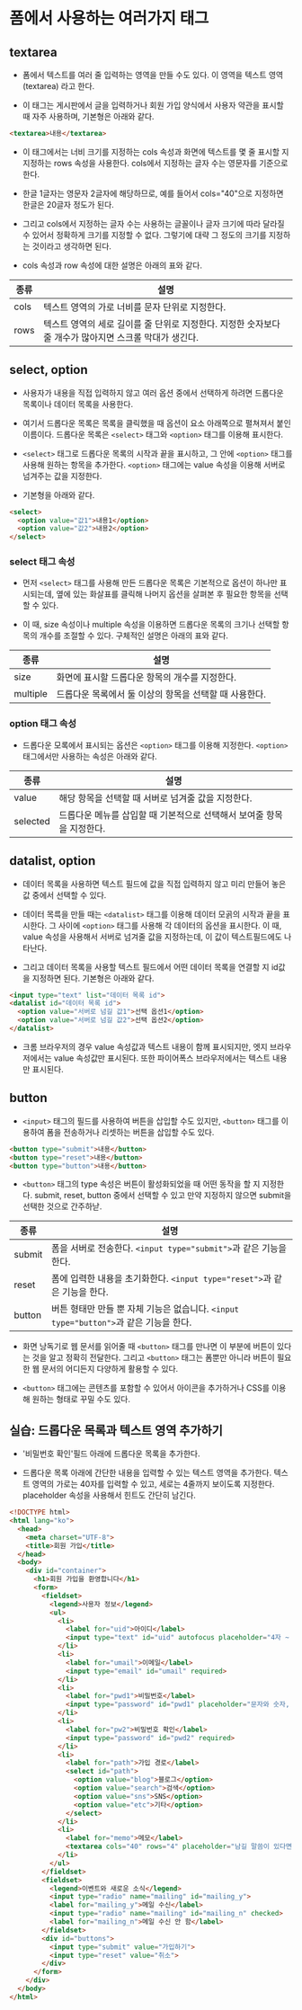 # 폼에서 사용하는 여러가지 태그

## textarea

* 폼에서 텍스트를 여러 줄 입력하는 영역을 만들 수도 있다. 이 영역을 텍스트 영역(textarea) 라고 한다. 

* 이 태그는 게시판에서 글을 입력하거나 회원 가입 양식에서 사용자 약관을 표시할 때 자주 사용하며, 기본형은 아래와 같다.

```html
<textarea>내용</textarea>
```

* 이 태그에서는 너비 크기를 지정하는 cols 속성과 화면에 텍스트를 몇 줄 표시할 지 지정하는 rows 속성을 사용한다. cols에서 지정하는 글자 수는 영문자를 기준으로 한다.

* 한글 1글자는 영문자 2글자에 해당하므로, 예를 들어서 cols="40"으로 지정하면 한글은 20글자 정도가 된다.

* 그리고 cols에서 지정하는 글자 수는 사용하는 글꼴이나 글자 크기에 따라 달라질 수 있어서 정확하게 크기를 지정할 수 없다. 그렇기에 대략 그 정도의 크기를 지정하는 것이라고 생각하면 된다.

* cols 속성과 row 속성에 대한 설명은 아래의 표와 같다.

| 종류 | 설명 |
| ---- | ---- |
| cols | 텍스트 영역의 가로 너비를 문자 단위로 지정한다. |
| rows | 텍스트 영역의 세로 길이를 줄 단위로 지정한다. 지정한 숫자보다 줄 개수가 많아지면 스크롤 막대가 생긴다. |

## select, option

* 사용자가 내용을 직접 입력하지 않고 여러 옵션 중에서 선택하게 하려면 드롭다운 목록이나 데이터 목록을 사용한다.

* 여기서 드롭다운 목록은 목록을 클릭했을 때 옵션이 요소 아래쪽으로 펼쳐져서 붙인 이름이다. 드롭다운 목록은 ```<select>``` 태그와 ```<option>``` 태그를 이용해 표시한다.

* ```<select>``` 태그로 드롭다운 목록의 시작과 끝을 표시하고, 그 안에 ```<option>``` 태그를 사용해 원하는 항목을 추가한다. ```<option>``` 태그에는 value 속성을 이용해 서버로 넘겨주는 값을 지정한다.

* 기본형을 아래와 같다.

```html
<select>
  <option value="값1">내용1</option>
  <option value="값2">내용2</option>
</select>
```

### select 태그 속성

* 먼저 ```<select>``` 태그를 사용해 만든 드롭다운 목록은 기본적으로 옵션이 하나만 표시되는데, 옆에 있는 화살표를 클릭해 나머지 옵션을 살펴본 후 필요한 항목을 선택할 수 있다.

* 이 때, size 속성이나 multiple 속성을 이용하면 드롭다운 목록의 크기나 선택할 항목의 개수를 조절할 수 있다. 구체적인 설명은 아래의 표와 같다.

| 종류 | 설명 |
| ---- | ---- |
| size | 화면에 표시할 드롭다운 항목의 개수를 지정한다. |
| multiple | 드롭다운 목록에서 둘 이상의 항목을 선택할 때 사용한다. |

### option 태그 속성

* 드롭다운 모록에서 표시되는 옵션은 ```<option>``` 태그를 이용해 지정한다. ```<option>``` 태그에서만 사용하는 속성은 아래와 같다.

| 종류 | 설명 |
| ---- | ---- |
| value | 해당 항목을 선택할 때 서버로 넘겨줄 값을 지정한다. |
| selected | 드롭다운 메뉴를 삽입할 때 기본적으로 선택해서 보여줄 항목을 지정한다. |

## datalist, option

* 데이터 목록을 사용하면 텍스트 필드에 값을 직접 입력하지 않고 미리 만들어 놓은 값 중에서 선택할 수 있다.

* 데이터 목륵을 만들 때는 ```<datalist>``` 태그를 이용해 데이터 모곩의 시작과 끝을 표시한다. 그 사이에 ```<option>``` 태그를 사용해 각 데이터의 옵션을 표시한다. 이 때, value 속성을 사용해서 서버로 넘겨줄 값을 지정하는데, 이 값이 텍스트필드에도 나타난다.

* 그리고 데이터 목록을 사용할 텍스트 필드에서 어떤 데이터 목록을 연결할 지 id값을 지정하면 된다. 기본형은 아래와 같다.

```html
<input type="text" list="데이터 목록 id">
<datalist id="데이터 목록 id">
  <option value="서버로 넘길 값1">선택 옵션1</option>
  <option value="서버로 넘길 값2">선택 옵션2</option>
</datalist>
```

* 크롬 브라우저의 경우 value 속성값과 텍스트 내용이 함께 표시되지만, 엣지 브라우저에서는 value 속성값만 표시된다. 또한 파이어폭스 브라우저에서는 텍스트 내용만 표시된다.

## button

* ```<input>``` 태그의 필드를 사용하여 버튼을 삽입할 수도 있지만, ```<button>``` 태그를 이용하여 폼을 전송하거나 리셋하는 버튼을 삽입할 수도 있다.

```html
<button type="submit">내용</button>
<button type="reset">내용</button>
<button type="button">내용</button>
```

*  ```<button>``` 태그의 type 속성은 버튼이 활성화되었을 때 어떤 동작을 할 지 지정한다. submit, reset, button 중에서 선택할 수 있고 만약 지정하지 않으면 submit을 선택한 것으로 간주하낟.

| 종류 | 설명 |
| ---- | ---- |
| submit | 폼을 서버로 전송한다. ```<input type="submit">```과 같은 기능을 한다. |
| reset | 폼에 입력한 내용을 초기화한다. ```<input type="reset">```과 같은 기능을 한다. |
| button | 버튼 형태만 만들 뿐 자체 기능은 없습니다. ```<input type="button">```과 같은 기능을 한다. |

* 화면 낭독기로 웹 문서를 읽어줄 때 ```<button>``` 태그를 만나면 이 부분에 버튼이 있다는 것을 알고 정확히 전달한다. 그리고 ```<button>``` 태그는 폼뿐만 아니라 버튼이 필요한 웹 문서의 어디든지 다양하게 활용할 수 있다.

* ```<button>``` 태그에는 콘텐츠를 포함할 수 있어서 아이콘을 추가하거나 CSS를 이용해 원하는 형태로 꾸밀 수도 있다.

## 실습: 드롭다운 목록과 텍스트 영역 추가하기

* '비밀번호 확인'필드 아래에 드롭다운 목록을 추가한다. 

* 드롭다운 목록 아래에 간단한 내용을 입력할 수 있는 텍스트 영역을 추가한다. 텍스트 영역의 가로는 40자를 입력할 수 있고, 세로는 4줄까지 보이도록 지정한다. placeholder 속성을 사용해서 힌트도 간단히 남긴다.

```html
<!DOCTYPE html>
<html lang="ko">
  <head>
    <meta charset="UTF-8">
    <title>회원 가입</title>
  </head>
  <body> 
    <div id="container">
      <h1>회원 가입을 환영합니다</h1>
      <form>
        <fieldset>
          <legend>사용자 정보</legend>    
          <ul>
            <li>
              <label for="uid">아이디</label>
              <input type="text" id="uid" autofocus placeholder="4자 ~ 10자 사이, 공백없이" required> 
            </li>
            <li>
              <label for="umail">이메일</label>
              <input type="email" id="umail" required> 
            </li>
            <li>
              <label for="pwd1">비밀번호</label>
              <input type="password" id="pwd1" placeholder="문자와 숫자, 특수 기호 포함" required> 
            </li>        
            <li>
              <label for="pw2">비밀번호 확인</label>
              <input type="password" id="pwd2" required> 
            </li>
            <li>
              <label for="path">가입 경로</label>
              <select id="path">
                <option value="blog">블로그</option>
                <option value="search">검색</option>
                <option value="sns">SNS</option>
                <option value="etc">기타</option>
              </select>
            </li>
            <li>
              <label for="memo">메모</label>
              <textarea cols="40" rows="4" placeholder="남길 말씀이 있다면 여기에"></textarea>
            </li>
          </ul>      
        </fieldset>
        <fieldset>
          <legend>이벤트와 새로운 소식</legend>
          <input type="radio" name="mailing" id="mailing_y">
          <label for="mailing_y">메일 수신</label>
          <input type="radio" name="mailing" id="mailing_n" checked>
          <label for="mailing_n">메일 수신 안 함</label>     
        </fieldset>
        <div id="buttons">
          <input type="submit" value="가입하기">
          <input type="reset" value="취소">
        </div>
      </form>
    </div>           
  </body>
</html>
```
